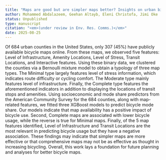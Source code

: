 ```yaml
---
title: "Maps are good but are simpler maps better? Insights on urban bicycling in the US"
author: Mohammed Abdalazeem, Geehan Altayb, Eleni Christofa, Jimi Oke
status: Unpublished
type: manuscript
citation: "<em>(under review in Env. Res. Comms.)</em>"
date: 2025-08-25
---
```



Of 684 urban counties in the United States, only 307 (45%) have publicly available bicycle maps online. From these maps, we observed five features: Level of Infrastructure, Amenity Locations, Level of Stress, Transit Locations, and Interactive features. Using these binary data, we clustered the counties via a Bernoulli mixture model to obtain a typology of three map types. The Minimal type largely features level of stress information, which indicates route difficulty or cycling comfort. The Moderate type mainly features level of infrastructure. Finally, the Complete type features the aforementioned indicators in addition to displaying the locations of transit stops and amenities. Using socioeconomic and mode share predictors from the American Community Survey for the 684 counties, along with map-related features, we fitted three XGBoost models to predict bicycle mode share. Our models indicate that map availability has a positive impact of bicycle use. Second, Complete maps are associated with lower bicycle usage, while the reverse is true for Minimal maps. Finally, of the 5 map features identified, Level of Infrastructure and Transit Locations are the most relevant in predicting bicycle usage but they have a negative association. These findings may indicate that simpler maps are more effective or that comprehensive maps may not be as effective as thought in increasing bicycling. Overall, this work lays a foundation for future planning and analyses for better bicycle maps.
